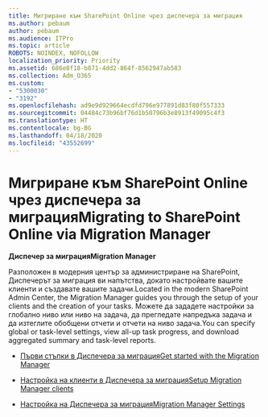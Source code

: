 ```yaml
---
title: Мигриране към SharePoint Online чрез диспечера за миграция
ms.author: pebaum
author: pebaum
ms.audience: ITPro
ms.topic: article
ROBOTS: NOINDEX, NOFOLLOW
localization_priority: Priority
ms.assetid: 686e8f18-b871-4dd2-864f-8562947ab583
ms.collection: Adm_O365
ms.custom:
- "5300030"
- "3192"
ms.openlocfilehash: ad9e9d929664ecdfd796e977891d83f80f557333
ms.sourcegitcommit: 04484c73b96bf76d1b50796b3e8913f49095c4f3
ms.translationtype: HT
ms.contentlocale: bg-BG
ms.lasthandoff: 04/18/2020
ms.locfileid: "43552699"
---
```

# <a name="migrating-to-sharepoint-online-via-migration-manager"></a><span data-ttu-id="43fba-102">Мигриране към SharePoint Online чрез диспечера за миграция</span><span class="sxs-lookup"><span data-stu-id="43fba-102">Migrating to SharePoint Online via Migration Manager</span></span>

<span data-ttu-id="43fba-103">**Диспечер за миграция**</span><span class="sxs-lookup"><span data-stu-id="43fba-103">**Migration Manager**</span></span>

<span data-ttu-id="43fba-104">Разположен в модерния център за администриране на SharePoint, Диспечерът за миграция ви напътства, докато настройвате вашите клиенти и създавате вашите задачи.</span><span class="sxs-lookup"><span data-stu-id="43fba-104">Located in the modern SharePoint Admin Center, the Migration Manager guides you through the setup of your clients and the creation of your tasks.</span></span> <span data-ttu-id="43fba-105">Можете да зададете настройки за глобално ниво или ниво на задача, да прегледате напредъка задача и да изтеглите обобщени отчети и отчети на ниво задача.</span><span class="sxs-lookup"><span data-stu-id="43fba-105">You can specify global or task-level settings, view all-up task progress, and download aggregated summary and task-level reports.</span></span>

- [<span data-ttu-id="43fba-106">Първи стъпки в Диспечера за миграция</span><span class="sxs-lookup"><span data-stu-id="43fba-106">Get started with the Migration Manager</span></span>](https://docs.microsoft.com/sharepointmigration/mm-get-started)

- [<span data-ttu-id="43fba-107">Настройка на клиенти в Диспечера за миграция</span><span class="sxs-lookup"><span data-stu-id="43fba-107">Setup Migration Manager clients</span></span>](https://docs.microsoft.com/sharepointmigration/mm-setup-clients)

- [<span data-ttu-id="43fba-108">Настройка на Диспечера за миграция</span><span class="sxs-lookup"><span data-stu-id="43fba-108">Migration Manager Settings</span></span>](https://docs.microsoft.com/sharepointmigration/mm-settings)
